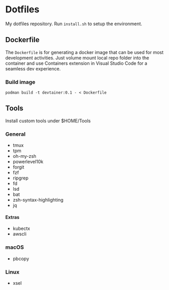 # Dotfiles
My dotfiles repository. Run `install.sh` to setup the environment.

## Dockerfile
The `Dockerfile` is for generating a docker image that can be used for most development activities. Just volume mount local repo folder into the 
container and use Containers extension in Visual Studio Code for a seamless dev experience.

### Build image

`podman build -t devtainer:0.1 - < Dockerfile`

## Tools
Install custom tools under $HOME/Tools

### General
* tmux
* tpm
* oh-my-zsh
* powerlevel10k
* forgit
* fzf
* ripgrep
* fd
* lsd
* bat
* zsh-syntax-highlighting
* jq

#### Extras
* kubectx
* awscli

### macOS
* pbcopy

### Linux
* xsel
